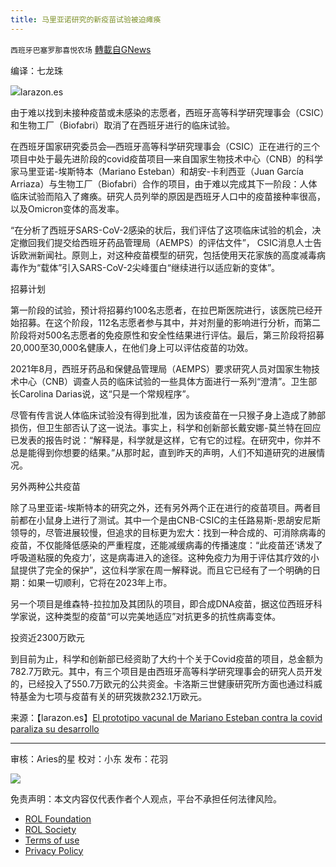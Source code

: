 ```yaml
---
title: 马里亚诺研究的新疫苗试验被迫瘫痪
---
```

`西班牙巴塞罗那喜悦农场` [轉載自GNews](https://gnews.org/zh-hans/2176984/)

编译：七龙珠

![](https://assets.gnews.org/wp-content/uploads/2022/03/image-1824-edited.png)larazon.es

由于难以找到未接种疫苗或未感染的志愿者，西班牙高等科学研究理事会（CSIC）和生物工厂（Biofabri）取消了在西班牙进行的临床试验。

在西班牙国家研究委员会—西班牙高等科学研究理事会（CSIC）正在进行的三个项目中处于最先进阶段的covid疫苗项目—来自国家生物技术中心（CNB）的科学家马里亚诺-埃斯特本（Mariano Esteban）和胡安-卡利西亚（Juan García Arriaza）与生物工厂（Biofabri）合作的项目，由于难以完成其下一阶段：人体临床试验而陷入了瘫痪。研究人员列举的原因是西班牙人口中的疫苗接种率很高，以及Omicron变体的高发率。

“在分析了西班牙SARS-CoV-2感染的状后，我们评估了这项临床试验的机会，决定撤回我们提交给西班牙药品管理局（AEMPS）的评估文件”， CSIC消息人士告诉欧洲新闻社。原则上，对这种疫苗模型的研究，包括使用天花家族的高度减毒病毒作为“载体”引入SARS-CoV-2尖峰蛋白“继续进行以适应新的变体”。

招募计划

第一阶段的试验，预计将招募约100名志愿者，在拉巴斯医院进行，该医院已经开始招募。在这个阶段，112名志愿者参与其中，并对剂量的影响进行分析，而第二阶段将对500名志愿者的免疫原性和安全性结果进行评估。最后，第三阶段将招募20,000至30,000名健康人，在他们身上可以评估疫苗的功效。

2021年8月，西班牙药品和保健品管理局（AEMPS）要求研究人员对国家生物技术中心（CNB）调查人员的临床试验的一些具体方面进行一系列“澄清”。卫生部长Carolina Darias说，这“只是一个常规程序”。

尽管有传言说人体临床试验没有得到批准，因为该疫苗在一只猴子身上造成了肺部损伤，但卫生部否认了这一说法。事实上，科学和创新部长戴安娜-莫兰特在回应已发表的报告时说：“解释是，科学就是这样，它有它的过程。在研究中，你并不总是能得到你想要的结果。”从那时起，直到昨天的声明，人们不知道研究的进展情况。

另外两种公共疫苗

除了马里亚诺-埃斯特本的研究之外，还有另外两个正在进行的疫苗项目。两者目前都在小鼠身上进行了测试。其中一个是由CNB-CSIC的主任路易斯-恩胡安尼斯领导的，尽管进展较慢，但追求的目标更为宏大：找到一种合成的、可消除病毒的疫苗，不仅能降低感染的严重程度，还能减缓病毒的传播速度：“此疫苗还‘诱发了呼吸道粘膜的免疫力’，这是病毒进入的途径。这种免疫力为用于评估其疗效的小鼠提供了完全的保护”，这位科学家在周一解释说。而且它已经有了一个明确的日期：如果一切顺利，它将在2023年上市。

另一个项目是维森特-拉拉加及其团队的项目，即合成DNA疫苗，据这位西班牙科学家说，这种类型的疫苗“可以完美地适应”对抗更多的抗性病毒变体。

投资近2300万欧元

到目前为止，科学和创新部已经资助了大约十个关于Covid疫苗的项目，总金额为782.7万欧元。其中，有三个项目是由西班牙高等科学研究理事会的研究人员开发的，已经投入了550.7万欧元的公共资金。卡洛斯三世健康研究所方面也通过科威特基金为七项与疫苗有关的研究拨款232.1万欧元。

来源：【larazon.es】[El prototipo vacunal de Mariano Esteban contra la covid paraliza su desarrollo](https://www.larazon.es/sociedad/20220315/bsegx3wdlnhvneakiifkjyztwi.html)

* * *

审核：Aries的星
校对：小东
发布：花羽

![](https://assets.gnews.org/wp-content/uploads/2022/03/西喜-10.jpeg)

 

免责声明：本文内容仅代表作者个人观点，平台不承担任何法律风险。

- [ROL Foundation](https://rolfoundation.org/)
- [ROL Society](https://rolsociety.org/)
- [Terms of use](https://gnews.org/terms-of-use-3/)
- [Privacy Policy](https://gnews.org/privacy-policy/)
